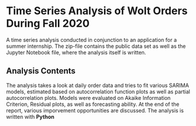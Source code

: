 # Time Series Analysis of Wolt Orders During Fall 2020

A time series analysis conducted in conjunction to an application for a summer internship. The zip-file contains the public data set as well as the Jupyter Notebook file, where the analysis itself is written.

## Analysis Contents

The analysis takes a look at daily order data and tries to fit various SARIMA models, estimated based on autocorrelation function plots as well as partial autocorrelation plots. Models were evaluated on Akaike Information Criterion, Residual plots, as well as forecasting ability. At the end of the report, various imporvement opportunities are discussed. The analysis is written with **Python**

